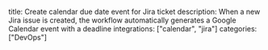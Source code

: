 title: Create calendar due date event for Jira ticket
description: When a new Jira issue is created, the workflow automatically generates a Google Calendar event with a deadline
integrations: ["calendar", "jira"]
categories: ["DevOps"]

